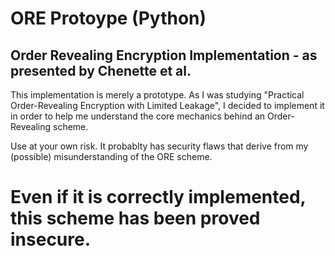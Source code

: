 # ORE Protoype (Python)

## Order Revealing Encryption Implementation - as presented by Chenette et al.

This implementation is merely a prototype. As I was studying "Practical Order-Revealing Encryption with Limited Leakage", I decided to implement it in order to help me understand the core mechanics behind an Order-Revealing scheme.

Use at your own risk. It probablty has security flaws that derive from my (possible) misunderstanding of the ORE scheme.
# Even if it is correctly implemented, this scheme has been proved insecure.

